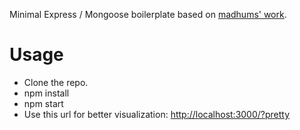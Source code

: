 Minimal Express / Mongoose boilerplate based on [madhums' work](https://github.com/madhums/node-express-mongoose).

# Usage

- Clone the repo.
- npm install
- npm start
- Use this url for better visualization: [http://localhost:3000/?pretty](http://localhost:3000/?pretty)